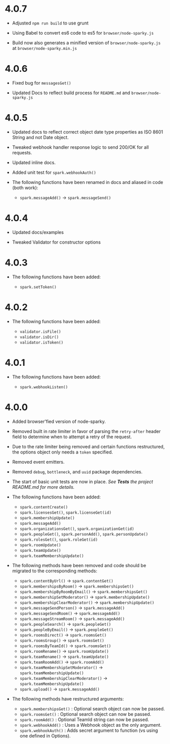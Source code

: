 # 4.0.7

* Adjusted `npm run build` to use grunt

* Using Babel to convert es6 code to es5 for `browser/node-sparky.js`

* Build now also generates a minified version of `browser/node-sparky.js` at `browser/node-sparky.min.js`

# 4.0.6

* Fixed bug for `messagesGet()`

* Updated Docs to reflect build process for `README.md` and `browser/node-sparky.js`

# 4.0.5

* Updated docs to reflect correct object date type properties as ISO 8601 String
  and not Date object.

* Tweaked webhook handler response logic to send 200/OK for all requests.

* Updated inline docs.

* Added unit test for `spark.webhookAuth()`

* The following functions have been renamed in docs and aliased in code (both work):

  * `spark.messageAdd()` → `spark.messageSend()`

# 4.0.4

* Updated docs/examples

* Tweaked Validator for constructor options

# 4.0.3

* The following functions have been added:

  * `spark.setToken()`

# 4.0.2

* The following functions have been added:

  * `validator.isFile()`
  * `validator.isDir()`
  * `validator.isToken()`

# 4.0.1

* The following functions have been added:

  * `spark.webhookListen()`

# 4.0.0

* Added browser'fied version of node-sparky.

* Removed built in rate limiter in favor of parsing the `retry-after` header
  field to determine when to attempt a retry of the request.

* Due to the rate limiter being removed and certain functions restructured, the
  options object only needs a `token` specified.

* Removed event emitters.

* Removed `debug`, `bottleneck`, and `uuid` package dependencies.

* The start of basic unit tests are now in place. _See **Tests** the project
  README.md for more details._

* The following functions have been added:

  * `spark.contentCreate()`
  * `spark.licensesGet()`, `spark.licenseGet(id)`
  * `spark.membershipUpdate()`
  * `spark.messageAdd()`
  * `spark.organizationsGet()`, `spark.organizationGet(id)`
  * `spark.peopleGet()`, `spark.personAdd()`, `spark.personUpdate()`
  * `spark.rolesGet()`, `spark.roleGet(id)`
  * `spark.roomUpdate()`
  * `spark.teamUpdate()`
  * `spark.teamMembershipUpdate()`


* The following methods have been removed and code should be migrated to the
  corresponding methods:

  * `spark.contentByUrl()` → `spark.contentGet()`
  * `spark.membershipsByRoom()` → `spark.membershipsGet()`
  * `spark.membershipByRoomByEmail()` → `spark.membershipsGet()`
  * `spark.membershipSetModerator()` → `spark.membershipUpdate()`
  * `spark.membershipClearModerator()` → `spark.membershipUpdate()`
  * `spark.messageSendPerson()` → `spark.messageAdd()`
  * `spark.messageSendRoom()` → `spark.messageAdd()`
  * `spark.messageStreamRoom()` → `spark.messageAdd()`
  * `spark.peopleSearch()` → `spark.peopleGet()`
  * `spark.peopleByEmail()` → `spark.peopleGet()`
  * `spark.roomsDirect()` → `spark.roomsGet()`
  * `spark.roomsGroup()` → `spark.roomsGet()`
  * `spark.roomsByTeamId()` → `spark.roomsGet()`
  * `spark.roomRename()` → `spark.roomUpdate()`
  * `spark.teamRename()` → `spark.teamUpdate()`
  * `spark.teamRoomAdd()` → `spark.roomAdd()`
  * `spark.teamMembershipSetModerator()` → `spark.teamMembershipUpdate()`
  * `spark.teamMembershipClearModerator()` → `spark.teamMembershipUpdate()`
  * `spark.upload()` → `spark.messageAdd()`


* The following methods have restructured arguments:

  * `spark.membershipsGet()` : Optional search object can now be passed.
  * `spark.roomsGet()` : Optional search object can now be passed.
  * `spark.roomAdd()` : Optional TeamId string can now be passed.
  * `spark.webhookAdd()` : Uses a Webhook object as the only argument.
  * `spark.webhookAuth()` : Adds secret argument to function (vs using one defined in Options).
